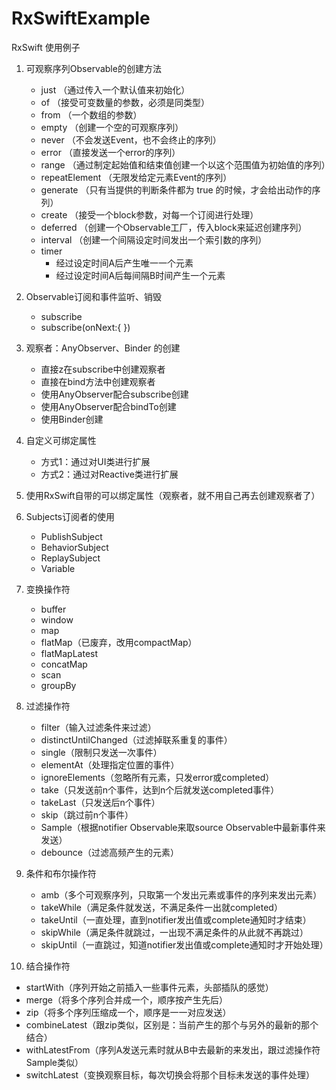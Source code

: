 # RxSwiftExample
RxSwift 使用例子

1. 可观察序列Observable的创建方法
   - just （通过传入一个默认值来初始化）
   - of （接受可变数量的参数，必须是同类型）
   - from （一个数组的参数）
   - empty （创建一个空的可观察序列）
   - never （不会发送Event，也不会终止的序列）
   - error （直接发送一个error的序列）
   - range （通过制定起始值和结束值创建一个以这个范围值为初始值的序列）
   - repeatElement （无限发给定元素Event的序列）
   - generate （只有当提供的判断条件都为 true 的时候，才会给出动作的序列）
   - create （接受一个block参数，对每一个订阅进行处理）
   - deferred （创建一个Observable工厂，传入block来延迟创建序列）
   - interval （创建一个间隔设定时间发出一个索引数的序列）
   - timer 
      - 经过设定时间A后产生唯一一个元素
      - 经过设定时间A后每间隔B时间产生一个元素

2. Observable订阅和事件监听、销毁
   - subscribe
   - subscribe(onNext:{ })

3. 观察者：AnyObserver、Binder 的创建
   - 直接z在subscribe中创建观察者
   - 直接在bind方法中创建观察者
   - 使用AnyObserver配合subscribe创建
   - 使用AnyObserver配合bindTo创建
   - 使用Binder创建

4. 自定义可绑定属性
   - 方式1：通过对UI类进行扩展
   - 方式2：通过对Reactive类进行扩展

5. 使用RxSwift自带的可以绑定属性（观察者，就不用自己再去创建观察者了）

6. Subjects订阅者的使用
   - PublishSubject
   - BehaviorSubject
   - ReplaySubject
   - Variable

7. 变换操作符
   - buffer
   - window
   - map
   - flatMap（已废弃，改用compactMap）
   - flatMapLatest
   - concatMap
   - scan
   - groupBy

8. 过滤操作符
   - filter（输入过滤条件来过滤）
   - distinctUntilChanged（过滤掉联系重复的事件）
   - single（限制只发送一次事件）
   - elementAt（处理指定位置的事件）
   - ignoreElements（忽略所有元素，只发error或completed）
   - take（只发送前n个事件，达到n个后就发送completed事件）
   - takeLast（只发送后n个事件）
   - skip（跳过前n个事件）
   - Sample（根据notifier Observable来取source Observable中最新事件来发送）
   - debounce（过滤高频产生的元素）

9. 条件和布尔操作符
   - amb（多个可观察序列，只取第一个发出元素或事件的序列来发出元素）
   - takeWhile（满足条件就发送，不满足条件一出就completed）
   - takeUntil（一直处理，直到notifier发出值或complete通知时才结束）
   - skipWhile（满足条件就跳过，一出现不满足条件的从此就不再跳过）
   - skipUntil（一直跳过，知道notifier发出值或complete通知时才开始处理）

10. 结合操作符
   - startWith（序列开始之前插入一些事件元素，头部插队的感觉）
   - merge（将多个序列合并成一个，顺序按产生先后）
   - zip（将多个序列压缩成一个，顺序是一一对应发送）
   - combineLatest（跟zip类似，区别是：当前产生的那个与另外的最新的那个结合）
   - withLatestFrom（序列A发送元素时就从B中去最新的来发出，跟过滤操作符Sample类似）
   - switchLatest（变换观察目标，每次切换会将那个目标未发送的事件处理）
